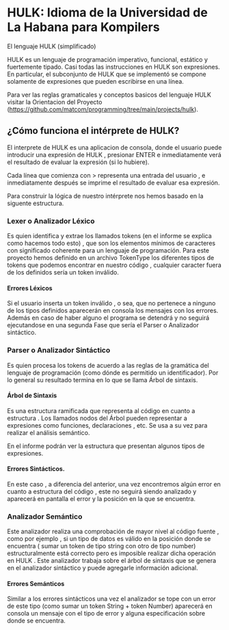 # HULK: Idioma de la Universidad de La Habana para Kompilers

El lenguaje HULK (simplificado)

HULK es un lenguaje de programación imperativo, funcional, estático y fuertemente tipado. Casi todas las instrucciones en HULK son expresiones. En particular, el subconjunto de HULK que se implementó se compone solamente de expresiones que pueden escribirse en una línea.

Para ver las reglas gramaticales y conceptos basicos del lenguaje HULK visitar la Orientacion del Proyecto  (https://github.com/matcom/programming/tree/main/projects/hulk).

## ¿Cómo funciona el intérprete de HULK?
El interprete de HULK es una aplicacion de consola, donde el usuario puede introducir una expresión de HULK , presionar ENTER e inmediatamente verá el resultado de evaluar la expresión (si lo hubiere).

Cada línea que comienza con > representa una entrada del usuario , e inmediatamente después se imprime el resultado de evaluar esa expresión.

Para construir la lógica de nuestro intérprete nos hemos basado en la siguente estructura.
### Lexer o Analizador Léxico
Es quien identifica y extrae los llamados tokens (en el informe se explica como hacemos todo esto) , que son los elementos mínimos de caracteres con significado coherente para un lenguaje de programación. Para este proyecto hemos definido en un archivo TokenType los diferentes tipos de tokens que podemos encontrar en nuestro código , cualquier caracter fuera de los definidos sería un token inválido.

#### Errores Léxicos
Si el usuario inserta un token inválido , o sea, que no pertenece a ninguno de los tipos definidos aparecerán en consola los mensajes con los errores. Además en caso de haber alguno el programa se detendrá y no seguirá ejecutandose en una segunda Fase que sería el Parser o Analizador sintáctico.

### Parser o Analizador Sintáctico
Es quien procesa los tokens de acuerdo a las reglas de la gramática del lenguaje de programación (como dónde es permitido un identificador). Por lo general su resultado termina en lo que se llama Árbol de sintaxis.

#### Árbol de Sintaxis
Es una estructura ramificada que representa al código en cuanto a estructura . Los llamados nodos del Árbol pueden representar a expresiones como funciones, declaraciones , etc. Se usa a su vez para realizar el análisis semántico.

En el informe podrán ver la estructura que presentan algunos tipos de expresiones.

#### Errores Sintácticos.
En este caso , a diferencia del anterior, una vez encontremos algún error en cuanto a estructura del código , este no seguirá siendo analizado y aparecerá en pantalla el error y la posición en la que se encuentra.

### Analizador Semántico
Este analizador realiza una comprobación de mayor nivel al código fuente , como por ejemplo , si un tipo de datos es válido en la posición donde se encuentra ( sumar un token de tipo string con otro de tipo number) estructuralmente está correcto pero es imposible realizar dicha operación en HULK . Este analizador trabaja sobre el árbol de sintaxis que se genera en el analizador sintáctico y puede agregarle información adicional.

#### Errores Semánticos
Similar a los errores sintácticos una vez el analizador se tope con un error de este tipo (como sumar un token String + token Number) aparecerá en consola un mensaje con el tipo de error y alguna especificación sobre donde se encuentra.



